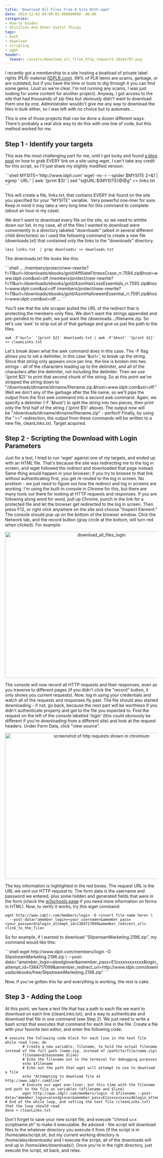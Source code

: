 ```yaml
---
title: 'Download All Files From A Site With wget'
date: 2014-12-02 09:00:03.000000000 -06:00
categories:
- How-to Guides
- Utilities And Other Useful Things
tags:
- bash
- download
- scripting
- wget
header:
  teaser: /assets/download_all_files_http_request1-1024x797.png
---
```

<p>I recently got a membership to a site hosting a boatload of private label rights (PLR) material (<a href="http://www.idplr.com/go.php?offer=alexdglove&pid=4" target="_blank">IDPLR.com</a>). 99% of PLR items are scams, garbage, or are outdated, but if you have the time or tools to dig through it you can find some gems. (Just so we're clear, I'm not running any scams, I was just looking for some content for another project). Anyway, I got access to the site that had thousands of zip files but obviously didn't want to download them one by one. Administrator wouldn't give me any way to download the files in bulk either, so I was left with no choice but to automate...</p>
<p>This is one of those projects that can be done a dozen different ways. There's probably a real slick way to do this with one line of code, but this method worked for me.</p>
<h2>Step 1 - Identify your targets</h2>
<p>This was the most challenging part for me, until I got lucky and found <a href="http://blog.adlibre.org/2011/06/03/extracting-all-links-website-using-wget/" target="_blank">a blog post</a> on how to grab EVERY link on a site using wget. I can't take any credit for this script, so I'll just share my slightly modified version:</p>
```shell
MYSITE='http://www.idplr.com'
wget -nv -r --spider $MYSITE 2>&1 | egrep ' URL:' | awk '{print $3}' | sed "s@URL:${MYSITE}@@g" >> links.txt
```
<p>This will create a file, links.txt, that contains EVERY link found on the site you specified for your "MYSITE" variable.  Very powerful one-liner for sure. Keep in mind it may take a very long time for this command to complete (about an hour in my case).</p>
<p>We don't want to download every file on the site, so we need to whittle down our list. In my case, all of the files I wanted to download were conveniently in a directory labeled "downloads" (albeit in several different child directories) so I used the following command to create a new file (downloads.txt) that contained only the links to the "downloads" directory.</p>

```shell
less links.txt  | grep downloads/ >> downloads.txt
```

<p>The downloads.txt file looks like this:</p>
```shell
...
/members/protect/new-rewrite?f=11&url=/downloads/ebooks/gold/AffiliateFitnessCraze_rr.7594.zip&host=www.idplr.com&ssl=off
/members/protect/new-rewrite?f=11&url=/downloads/ebooks/gold/AzonHairLossEssentials_rr.7592.zip&host=www.idplr.com&ssl=off
/members/protect/new-rewrite?f=11&url=/downloads/ebooks/gold/AzonHalloweenEssential_rr.7591.zip&host=www.idplr.com&ssl=off
...
```
<p>You'll see that the site scraper pulled the URL of the redirect that is protecting the members-only files. We don't want the strings appended and pre-pended to the path, we just want the /downloads.../filename.zip. So let's use 'awk' to strip out all of that garbage and give us just the path to the files.</p>

```shell
awk -F'&url=' '{print $2}' downloads.txt | awk -F'&host' '{print $1}' >> cleanLinks.txt
```

<p>Let's break down what the awk command does in this case. The -F flag allows you to set a delimiter, in this case '&url=', to break up the string. Since that string only appears once per line, the line is broken into two strings - all of the characters leading up to the delimiter, and all of the characters after the delimiter, not including the delimiter. Then we use '{print $2}' to print that second chunk of the string. So at this point we've stripped the string down to "/downloads/dirname/dirname/filename.zip.&host=www.idplr.com&ssl=off." Well we don't any of the garbage after the file name, so we'll pipe the output from the first awk command into a second awk command. Again, we specify a delimiter (-F '&host') to split the string into two pieces, then print only the first half of the string ('{print $1}' above). The output now will be "/downloads/dirname/dirname/filename.zip" - perfect! Finally, by using the ">>" redirection, the output from these commands will be written to a new file, cleanLinks.txt. Target acquired.</p>
<h2>Step 2 - Scripting the Download with Login Parameters</h2>
<p>Just for a test, I tried to run 'wget' against one of my targets, and ended up with an HTML file. That's because the site was redirecting me to the log in screen, and wget followed the redirect and downloaded that page instead. Same thing would happen in your browser; if you try to browse to that link without authenticating first, you get re-routed to the log in screen. No problem - we just need to figure out how the redirect and log in screens are working. I'm using the built-in console in Chrome for this, but there are many tools out there for looking at HTTP requests and responses. If you are following along word for word, pull up Chrome, punch in the link for a protected file and let the browser get redirected to the log in screen. Then press F12, or right click anywhere on the site and choose "Inspect Element." The console should pop up on the bottom of the browser window. Click the Network tab, and the record button (gray circle at the bottom, will turn red when clicked). For example:</p>
<p style="text-align: center;"><a href="{{ "/assets/download_all_files_login.png" | absolute_url }}"><img class="aligncenter size-large wp-image-694" alt="download_all_files_login" src="{{ "/assets/download_all_files_login-1024x797.png" | absolute_url }}" width="620" height="482" /></a></p>
<p>The console will now record all HTTP requests and their responses, even as you traverse to different pages (if you didn't click the "record" button, it only shows you current requests). Now, log in using your credentials and watch all of the requests and responses fly past. The file should also started downloading - if not, go back, because the next part will be worthless if you didn't authenticate properly and get to the file you expected to. Find the request on the left of the console labelled 'login' (this could obviously be different if you're downloading from a different site) and look at the request headers. Under Form Data, click "view source".</p>
<p style="text-align: center;"><a href="{{ "/assets/download_all_files_http_request1.png" | absolute_url }}"><img class="aligncenter size-large wp-image-698" alt="screenshot of http requests shown in chromium" src="{{ "/assets/download_all_files_http_request1-1024x797.png" | absolute_url }}" width="620" height="482" /></a></p>

<p>The key information is highlighted in the red boxes. The request URL is the URL we sent our HTTP request to. The form data is the username and password we entered, plus some hidden and generated fields that were in the form (check the <a href="http://www.w3schools.com/html/html_forms.asp" target="_blank">w3schools page</a> if you need more information on forms in HTML). Now, to verify it works, try this wget command:</p>

```shell
wget http://www.idplr.com/members/login -O <insert file name here> \
  --post-data="amember_login=<your_username>&amember_pass=<your_password>&login_attempt_id=1384717099&amember_redirect_url=<link_to_the_file>
```

<p>So for example, if I wanted to download "SlipstreamMarketing.2196.zip", my command would like this:</p>
```shell
wget http://www.idplr.com/members/login -O SlipstreamMarketing.2196.zip \
  --post-data="amember_login=alexdglover&amember_pass=E1zxxxxxxxxxxx&login_attempt_id=1384717099&amember_redirect_url=http://www.idplr.com/downloads/ebooks/free/SlipstreamMarketing.2196.zip"
```
<p>Now, if you've gotten this far and everything is working, the rest is cake.</p>
<h2>Step 3 - Adding the Loop</h2>
<p>At this point, we have a text file that has a path to each file we want to download on each line (cleanLinks.txt), and a way to authenticate and download that file in one command (see Step 2). We just need to write a bash script that executes that command for each line in the file. Create a file with your favorite text editor, and enter the following code:</p>

```shell
# execute the following code block for each line in the text file
while read line; do
        # Create a new variable, filename, to hold the actual filename instead of the full path (name.zip, instead of /path/to/file/name.zip)
        filename=$(basename $line)
        # Echo the filename out to the terminal for debugging purposes
        echo $filename
        # Echo out the path that wget will attempt to use to download a file
        echo "Attempting to download file at http://www.idplr.com$line"
        # Execute our wget one-liner, but this time with the filename and path to the file as variables ($filename and $line)
        wget http://www.idplr.com/members/login -O $filename --post-data="amember_login=alexdglover&amember_pass=E1zxxxxxxxxxx4&login_attempt_id=1384717099&amember_redirect_url=http://www.idplr.com$line"
# End of the while loop, and setting the text file (cleanLinks.txt) that the loop should read
done < cleanLinks.txt
```

<p>Don't forget to save your new script file, and execute "chmod u+x scriptname.sh" to make it executable. Be advised - the script will download files to the whatever directory you execute it from (if the script is in /home/alex/script.sh, but my current working directory is /home/alex/downloads/ and I execute the script, all of the downloads will end up in /home/alex/downloads/). Once you're in the right directory, just execute the script, sit back, and relax.</p>
